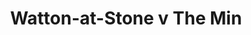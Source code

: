 ---
year: 1990
serialNumber: "0124" 
game: "Watton-at-Stone"
title: "Watton-at-Stone v The Min"
gameLocation: "The Meadow"
gameDate: "/1990"
shortReport: ""
result: ""
resultType: ""
type: "game"
---